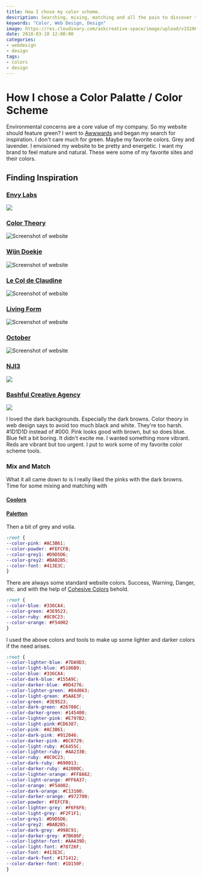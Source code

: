 ```yaml
---
title: How I chose my color scheme.
description: Searching, mixing, matching and all the pain to discover the askcreative color palette.
keywords: "Color, Web Design, Design"
image: https://res.cloudinary.com/askcreative-space/image/upload/v1520607421/webpostpallette_t3hzxj.png
date: 2018-03-10 12:00:00
categories:
- webdesign
- design
tags:
- colors
- design
---
```

# How I chose a Color Palatte / Color Scheme

Environmental concerns are a core value of my company. So my website should feature green? I went to [Awwwards](https://www.awwwards.com) and began my search for inspiration. I don't care much for green. Maybe my favorite colors. Grey and lavender. I envisioned my website to be pretty and energetic. I want my brand to feel mature and natural. These were some of my favorite sites and their colors.  

## Finding Inspiration

### [Envy Labs](https://envylabs.com)
![](https://res.cloudinary.com/askcreative-space/image/upload/v1524385718/envy_zwi3hg.png)

### [Color Theory](http://www.colortheory.ca)
![Screenshot of website](https://res.cloudinary.com/askcreative-space/image/upload/c_scale,w_850/v1520607429/Screenshot-2018-3-9_Color_Theory_gltixa.jpg)
 
### [Wijn Doekje](http://www.wijndoekje.nl)
![Screenshot of website](https://res.cloudinary.com/askcreative-space/image/upload/c_scale,w_850/v1520607467/Screenshot-2018-3-9_Wijndoekje_-_Voor_een_lach_zonder_wijnaanslag_clseiq.png)

### [Le Col de Claudine](http://www.lecoldeclaudine.com/fr)
![Screenshot of website](https://res.cloudinary.com/askcreative-space/image/upload/c_scale,w_850/v1520607455/Screenshot-2018-3-9_Le_Col_de_Claudine_-_Home_qhxpj1.jpg)

### [Living Form](http://living-form.com)
![Screenshot of website](https://res.cloudinary.com/askcreative-space/image/upload/c_scale,w_850/v1520607448/Screenshot-2018-3-9_Home_Living_Form_sgsj2c.png)

### [October](https://oct.co/essays)
![Screenshot of website](https://res.cloudinary.com/askcreative-space/image/upload/c_scale,w_850/v1520607440/Screenshot-2018-3-9_Essays_on_Beer_qu0w9s.jpg)
 
### [NJI3](https://nji3.com/ivana-pi)
![](https://res.cloudinary.com/askcreative-space/image/upload/v1524385713/nji3_psosst.png)
  
### [Bashful Creative Agency](http://bashful.com/au)
![](https://res.cloudinary.com/askcreative-space/image/upload/v1524385708/bashful_riakvu.png)
  
I loved the dark backgrounds. Especially the dark browns. Color theory in web design says to avoid too much black and white. They're too harsh. #1D1D1D instead of #000. Pink looks good with brown, but so does blue. Blue felt a bit boring. It didn't excite me. I wanted something more vibrant. Reds are vibrant but too urgent. I put to work some of my favorite color scheme tools.

### Mix and Match

What it all came down to is I really liked the pinks with the dark browns. Time for some mixing and matching with

#### [Coolors](https://coolors.co)

#### [Paletton](http://paletton.com)

Then a bit of grey and voila.

```css
:root {
--color-pink: #AC3B61;
--color-powder: #FEFCFB;
--color-grey1: #D9D5D6;
--color-grey2: #BAB2B5;
--color-font: #413E3C;
}
```

There are always some standard website colors. Success, Warning, Danger, etc. and with the help of [Cohesive Colors](http://javier.xyz/cohesive-colors/) behold.

```css
:root {
--color-blue: #336CA4;
--color-green: #3E9523;
--color-ruby: #8C0C23;
--color-orange: #F54002
}
```

I used the above colors and tools to make up some lighter and darker colors if the need arises.

```css
:root {
--color-lighter-blue: #7DA9D3;
--color-light-blue: #5186B9;
--color-blue: #336CA4;
--color-dark-blue: #155A9C;
--color-darker-blue: #0D4276;
--color-lighter-green: #84d063;
--color-light-green: #5AAE3F;
--color-green: #3E9523;
--color-dark-green: #26780C;
--color-darker-green: #145400;
--color-lighter-pink: #E797B2;
--color-light-pink:#CD6387;
--color-pink: #AC3B61;
--color-dark-pink: #912046;
--color-darker-pink: #6C0729;
--color-light-ruby: #C6455C;
--color-lighter-ruby: #AA233B;
--color-ruby: #8C0C23;
--color-dark-ruby: #690013;
--color-darker-ruby: #42000C;
--color-lighter-orange: #FF8A62;
--color-light-orange: #FF6A37;
--color-orange: #F54002;
--color-dark-orange: #C13100;
--color-darker-orange: #972700;
--color-powder: #FEFCFB;
--color-lighter-grey: #F6F6F6;  
--color-light-grey: #F2F1F1;  
--color-grey1: #D9D5D6;  
--color-grey2: #BAB2B5;  
--color-dark-grey: #998C91;  
--color-darker-grey: #7B686F;  
--color-lighter-font: #AAA39D;  
--color-light-font: #78726F;  
--color-font: #413E3C;  
--color-dark-font: #171412;  
--color-darker-font: #1D150F;  
}
```